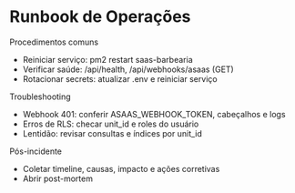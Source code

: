 # Runbook de Operações

Procedimentos comuns
- Reiniciar serviço: pm2 restart saas-barbearia
- Verificar saúde: /api/health, /api/webhooks/asaas (GET)
- Rotacionar secrets: atualizar .env e reiniciar serviço

Troubleshooting
- Webhook 401: conferir ASAAS_WEBHOOK_TOKEN, cabeçalhos e logs
- Erros de RLS: checar unit_id e roles do usuário
- Lentidão: revisar consultas e índices por unit_id

Pós-incidente
- Coletar timeline, causas, impacto e ações corretivas
- Abrir post-mortem
